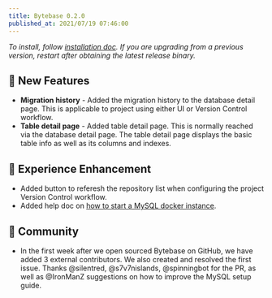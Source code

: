 ```yaml
---
title: Bytebase 0.2.0
published_at: 2021/07/19 07:46:00
---
```


_To install, follow [installation doc](/docs/get-started/install/overview). If you are upgrading from a previous version, restart after obtaining the latest release binary._

## 🚀 New Features

- **Migration history** - Added the migration history to the database detail page. This is applicable to project using either UI or Version Control workflow.
- **Table detail page** - Added table detail page. This is normally reached via the database detail page. The table detail page displays the basic table info as well as its columns and indexes.

## 🎄 Experience Enhancement

- Added button to referesh the repository list when configuring the project Version Control workflow.
- Added help doc on [how to start a MySQL docker instance](https://docs.bytebase.com/install/docker#start-a-mysql-docker-instance-for-testing).

## 🎠 Community

- In the first week after we open sourced Bytebase on GitHub, we have added 3 external contributors. We also created and resolved the first issue. Thanks @silentred, @s7v7nislands, @spinningbot for the PR, as well as @IronManZ suggestions on how to improve the MySQL setup guide.
